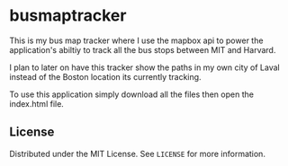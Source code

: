 # busmaptracker

This is my bus map tracker where I use the mapbox api to power the application's abiltiy to track all the bus stops between MIT and Harvard.

I plan to later on have this tracker show the paths in my own city of Laval instead of the Boston location its currently tracking.

To use this application simply download all the files then open the index.html file.

## License

Distributed under the MIT License. See `LICENSE` for more information.

